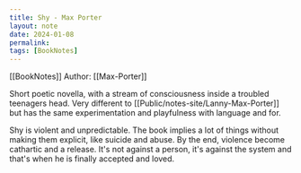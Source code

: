 ```yaml
---
title: Shy - Max Porter
layout: note
date: 2024-01-08
permalink:
tags: [BookNotes]
---
```


[[BookNotes]] Author: [[Max-Porter]]

Short poetic novella, with a stream of consciousness inside a troubled teenagers head. Very different to [[Public/notes-site/Lanny-Max-Porter]] but has the same experimentation and playfulness with language and for. 

Shy is violent and unpredictable. The book implies a lot of things without making them explicit, like suicide and abuse. By the end, violence become cathartic and a release. It's not against a person, it's against the system and that's when he is finally accepted and loved. 
